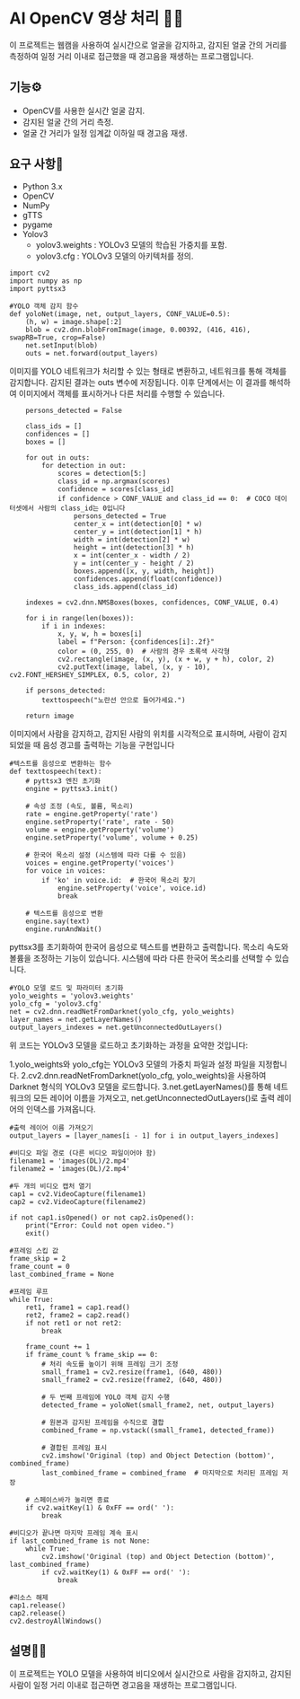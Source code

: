 # AI OpenCV 영상 처리 👨👩
이 프로젝트는 웹캠을 사용하여 실시간으로 얼굴을 감지하고, 감지된 얼굴 간의 거리를 측정하여 일정 거리 이내로 접근했을 때 경고음을 재생하는 프로그램입니다.

## 기능⚙️
+ OpenCV를 사용한 실시간 얼굴 감지.
+ 감지된 얼굴 간의 거리 측정.
+ 얼굴 간 거리가 일정 임계값 이하일 때 경고음 재생.
## 요구 사항🦾
+ Python 3.x
+ OpenCV
+ NumPy
+ gTTS
+ pygame
+ Yolov3
    * yolov3.weights : YOLOv3 모델의 학습된 가중치를 포함.
    * yolov3.cfg : YOLOv3 모델의 아키텍처를 정의.
```
import cv2
import numpy as np
import pyttsx3

#YOLO 객체 감지 함수
def yoloNet(image, net, output_layers, CONF_VALUE=0.5):
    (h, w) = image.shape[:2]
    blob = cv2.dnn.blobFromImage(image, 0.00392, (416, 416), swapRB=True, crop=False)
    net.setInput(blob)
    outs = net.forward(output_layers)
```
이미지를 YOLO 네트워크가 처리할 수 있는 형태로 변환하고, 네트워크를 통해 객체를 감지합니다. 감지된 결과는 outs 변수에 저장됩니다. 이후 단계에서는 이 결과를 해석하여 이미지에서 객체를 표시하거나 다른 처리를 수행할 수 있습니다.
```
    persons_detected = False

    class_ids = []
    confidences = []
    boxes = []

    for out in outs:
        for detection in out:
            scores = detection[5:]
            class_id = np.argmax(scores)
            confidence = scores[class_id]
            if confidence > CONF_VALUE and class_id == 0:  # COCO 데이터셋에서 사람의 class_id는 0입니다
                persons_detected = True
                center_x = int(detection[0] * w)
                center_y = int(detection[1] * h)
                width = int(detection[2] * w)
                height = int(detection[3] * h)
                x = int(center_x - width / 2)
                y = int(center_y - height / 2)
                boxes.append([x, y, width, height])
                confidences.append(float(confidence))
                class_ids.append(class_id)

    indexes = cv2.dnn.NMSBoxes(boxes, confidences, CONF_VALUE, 0.4)

    for i in range(len(boxes)):
        if i in indexes:
            x, y, w, h = boxes[i]
            label = f"Person: {confidences[i]:.2f}"
            color = (0, 255, 0)  # 사람의 경우 초록색 사각형
            cv2.rectangle(image, (x, y), (x + w, y + h), color, 2)
            cv2.putText(image, label, (x, y - 10), cv2.FONT_HERSHEY_SIMPLEX, 0.5, color, 2)

    if persons_detected:
        texttospeech("노란선 안으로 들어가세요.")

    return image
```
이미지에서 사람을 감지하고, 감지된 사람의 위치를 시각적으로 표시하며, 사람이 감지되었을 때 음성 경고를 출력하는 기능을 구현입니다
```
#텍스트를 음성으로 변환하는 함수
def texttospeech(text):
    # pyttsx3 엔진 초기화
    engine = pyttsx3.init()

    # 속성 조정 (속도, 볼륨, 목소리)
    rate = engine.getProperty('rate')
    engine.setProperty('rate', rate - 50)
    volume = engine.getProperty('volume')
    engine.setProperty('volume', volume + 0.25)

    # 한국어 목소리 설정 (시스템에 따라 다를 수 있음)
    voices = engine.getProperty('voices')
    for voice in voices:
        if 'ko' in voice.id:  # 한국어 목소리 찾기
            engine.setProperty('voice', voice.id)
            break

    # 텍스트를 음성으로 변환
    engine.say(text)
    engine.runAndWait()
```
 pyttsx3를 초기화하여 한국어 음성으로 텍스트를 변환하고 출력합니다. 목소리 속도와 볼륨을 조정하는 기능이 있습니다. 시스템에 따라 다른 한국어 목소리를 선택할 수 있습니다.
```
#YOLO 모델 로드 및 파라미터 초기화
yolo_weights = 'yolov3.weights'
yolo_cfg = 'yolov3.cfg'
net = cv2.dnn.readNetFromDarknet(yolo_cfg, yolo_weights)
layer_names = net.getLayerNames()
output_layers_indexes = net.getUnconnectedOutLayers()
```
위 코드는 YOLOv3 모델을 로드하고 초기화하는 과정을 요약한 것입니다:

1.yolo_weights와 yolo_cfg는 YOLOv3 모델의 가중치 파일과 설정 파일을 지정합니다.
2.cv2.dnn.readNetFromDarknet(yolo_cfg, yolo_weights)을 사용하여 Darknet 형식의 YOLOv3 모델을 로드합니다.
3.net.getLayerNames()를 통해 네트워크의 모든 레이어 이름을 가져오고, net.getUnconnectedOutLayers()로 출력 레이어의 인덱스를 가져옵니다.
```
#출력 레이어 이름 가져오기
output_layers = [layer_names[i - 1] for i in output_layers_indexes]

#비디오 파일 경로 (다른 비디오 파일이어야 함)
filename1 = 'images(DL)/2.mp4'
filename2 = 'images(DL)/2.mp4'

#두 개의 비디오 캡처 열기
cap1 = cv2.VideoCapture(filename1)
cap2 = cv2.VideoCapture(filename2)

if not cap1.isOpened() or not cap2.isOpened():
    print("Error: Could not open video.")
    exit()

#프레임 스킵 값
frame_skip = 2
frame_count = 0
last_combined_frame = None

#프레임 루프
while True:
    ret1, frame1 = cap1.read()
    ret2, frame2 = cap2.read()
    if not ret1 or not ret2:
        break

    frame_count += 1
    if frame_count % frame_skip == 0:
        # 처리 속도를 높이기 위해 프레임 크기 조정
        small_frame1 = cv2.resize(frame1, (640, 480))
        small_frame2 = cv2.resize(frame2, (640, 480))

        # 두 번째 프레임에 YOLO 객체 감지 수행
        detected_frame = yoloNet(small_frame2, net, output_layers)

        # 원본과 감지된 프레임을 수직으로 결합
        combined_frame = np.vstack((small_frame1, detected_frame))

        # 결합된 프레임 표시
        cv2.imshow('Original (top) and Object Detection (bottom)', combined_frame)
        last_combined_frame = combined_frame  # 마지막으로 처리된 프레임 저장

    # 스페이스바가 눌리면 종료
    if cv2.waitKey(1) & 0xFF == ord(' '):
        break

#비디오가 끝나면 마지막 프레임 계속 표시
if last_combined_frame is not None:
    while True:
        cv2.imshow('Original (top) and Object Detection (bottom)', last_combined_frame)
        if cv2.waitKey(1) & 0xFF == ord(' '):
            break
```
```
#리소스 해제
cap1.release()
cap2.release()
cv2.destroyAllWindows()
```
## 설명🖐🏻
이 프로젝트는 YOLO 모델을 사용하여 비디오에서 실시간으로 사람을 감지하고, 감지된 사람이 일정 거리 이내로 접근하면 경고음을 재생하는 프로그램입니다.
